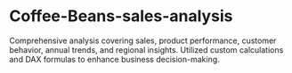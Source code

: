 # Coffee-Beans-sales-analysis
Comprehensive analysis covering sales, product performance, customer behavior, annual trends, and regional insights. Utilized custom calculations and DAX formulas to enhance business decision-making.
